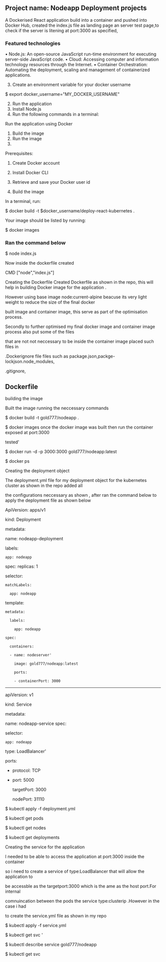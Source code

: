 ## Project name: Nodeapp Deployment projects

A Dockerised React application build into a container and pushed into Docker Hub, created the index.js file
as landing page an server test page,to check if the server is litening at port:3000 as specified,
### Featured technologies
•	Node.js: An open-source JavaScript run-time environment for executing server-side JavaScript code.
•	Cloud: Accessing computer and information technology resources through the Internet.
•	Container Orchestration: Automating the deployment, scaling and management of containerized applications.

3.	Create an environment variable for your docker username

$ export docker_username="MY_DOCKER_USERNAME"

2. Run the application
1.	Install Node.js
2.	Run the following commands in a terminal:

Run the application using Docker
1.	Build the image
2.	Run the image
3.	
Prerequisites:

1.	Create Docker account

3.	Install Docker CLI

5.	Retrieve and save your Docker user id

7. Build the image

In a terminal, run:

$ docker build -t $docker_username/deploy-react-kubernetes .

Your image should be listed by running:

$ docker images

### Ran the command below

$ node index.js 

Now inside the dockerfile created

CMD ["node","index.js"]

Creating the Dockerfile
Created Dockerfile as shown in the repo, this will help in building Docker image for the application .

However using base image node:current-alpine beacuse its very light weight to reduce the size of the final docker

built image and container image, this serve as part of the optimisation process.

Secondly to further optimised my final docker image and container image process also put some of the files

that are not not neccessary to be inside the container image placed such files in 

.Dockerignore file files such as package.json,packge-lockjson.node_modules,

.gitignore,

 ## Dockerfile

building the image

Built the image running the neccessary commands

$ docker build -t gold777/nodeapp . 

$ docker images once the docker image was built then run the container exposed at port:3000

tested'

$ docker run -d -p 3000:3000 gold777/nodeapp:latest

$ docker ps

Creating the deployment object

The deployment.yml file for my deployment object for the kubernetes cluster as shown in the repo added all

the configurations neccessary as shown , after ran the command below to apply the deployment file as shown below

ApiVersion: apps/v1

kind: Deployment

metadata:

  name: nodeapp-deployment
  
  labels:
  
    app: nodeapp
    
spec:
  replicas: 1
  
  selector:
  
    matchLabels:
    
      app: nodeapp
      
  template:
  
    metadata:
    
      labels:
      
        app: nodeapp
        
    spec:
    
      containers:
      
      - name: nodeserver'
      
        image: gold777/nodeapp:latest
        
        ports:
        
        - containerPort: 3000
        
        
---

apiVersion: v1

kind: Service

metadata:

  name: nodeapp-service
spec:

  selector:
  
    app: nodeapp 
    
  type: LoadBalancer'
  
  ports:
  
  - protocol: TCP
  - 
    port: 5000
    
    targetPort: 3000
    
    nodePort: 31110




$ kubectl apply -f deployment.yml

$ kubectl get pods

$ kubectl get nodes 

$ kubectl get deployments

Creating the service for the application

I needed to be able to access the application at port:3000 inside the container

so i need to create a service of type:LoadBalancer that will allow the application to

be accessble as the targetport:3000 which is the ame as the host port.For internal

comnuincation between the pods the service type:clusterip .However in the case i had

to create the service.yml file as shown in my repo

$ kubectl apply -f service.yml 

$ kubectl get svc '

$ kubectl describe service gold777/nodeapp

$ kubectl get svc
